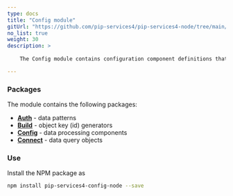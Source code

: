 ```yaml
---
type: docs
title: "Config module"
gitUrl: "https://github.com/pip-services4/pip-services4-node/tree/main/pip-services4-config-node"
no_list: true
weight: 30
description: > 
 
    The Config module contains configuration component definitions that can be used to build applications and services.

---
```



### Packages

The module contains the following packages:

* [**Auth**](auth) - data patterns
* [**Build**](build) - object key (id) generators
* [**Config**](config) - data processing components
* [**Connect**](connect) - data query objects



### Use

Install the NPM package as
```bash
npm install pip-services4-config-node --save
```
